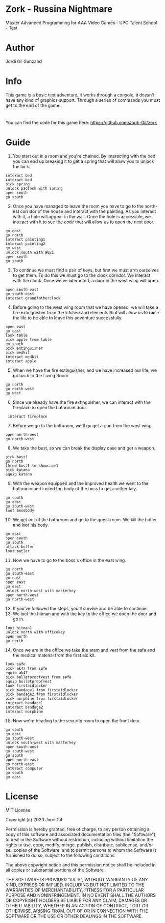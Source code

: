 
# Zork - Russina Nightmare
Máster Advanced Programming for AAA Video Games - UPC Talent School - Test
#
# Author
Jordi Gil Gonzalez
#
# Info
This game is a basic text adventure, it works through a console, it doesn't have any kind of graphics support. Through a series of commands you must get to the end of the game.
# 
You can find the code for this game here: https://github.com/Jordi-Gil/zork
# Guide
1. You start out in a room and you're chained. By interacting with the bed you can end up breaking it to get a spring that will allow you to unlock the lock.
```
interact bed
interact bed
pick spring
unlock padlock with spring
open south
go south
```
2. Once you have managed to leave the room you have to go to the north-est corridor of the house and interact with the painting. As you interact with it, a hole will appear in the wall. Once the hole is accessible, we interact with it to see the code that will allow us to open the next door.
```
go east
go north
interact painting1
interact painting2
go west
unlock south with 9821
open south
go south
```
3. To continue we must find a pair of keys, but first we must arm ourselves to get them. To do this we must go to the clock corridor. We interact with the clock. Once we've interacted, a door in the west wing will open.
```
open south-east
go south-east
interact grandfatherclock
```
4. Before going to the west wing room that we have opened, we will take a fire extinguisher from the kitchen and elements that will allow us to raise the life to be able to leave this adventure successfully.
```
open east
go east
look table
pick apple from table
go south
pick extinguisher
pick medkit
interact medkit
interact apple
``` 
5. When we have the fire extinguisher, and we have increased our life, we go back to the Living Room.
```
go north
go north-west
go west
```
6. Since we already have the fire extinguisher, we can interact with the fireplace to open the bathroom door.
```
 interact fireplace
```
7. Before we go to the bathroom, we'll go get a gun from the west wing.
```
open north-west
go north-west
```
8. We take the bust, so we can break the display case and get a weapon.
```
pick bust1
go north
throw bust1 to showcase1
pick katana
equip katana
```
9. With the weapon equipped and the improved health we went to the bathroom and looted the body of the boss to get another key.
```
go south
go east
go south-west
loot bossbody
``` 
10. We get out of the bathroom and go to the guest room. We kill the butler and loot his body.
```
go east
open south
go south
attack butler
loot butler
```
11. Now we have to go to the boss's office in the east wing.
```
go north
go south-east
go east
open east
go east
unlock north-west with masterkey
open north-west
go north-west
```
12. If you've followed the steps, you'll survive and be able to continue.
13. We loot the hitman and with the key to the office we open the door and go in.
```
loot hitman1
unlock north with officekey
open north
go north
```
14. Once we are in the office we take the aram and vest from the safe and the medical material from the first aid kit.
```
look safe
pick ak47 from safe
equip ak47
pick bulletproofvest from safe
equip bulletproofvest
look firstaidlocker
pick bandage1 from firstaidlocker
pick bandage2 from firstaidlocker
pick morphine from firstaidlocker
interact bandage1
interact bandage2
interact morphine
```
15. Now we're heading to the security room to open the front door.
 ```
go south
go east
go south-west
unlock south-west with masterkey
open south-west
go south-west
go south
open north-east
go north-east
interact computer
go south
go east
 ```
#
# License
MIT License

Copyright (c) 2020 Jordi Gil

Permission is hereby granted, free of charge, to any person obtaining a copy
of this software and associated documentation files (the "Software"), to deal
in the Software without restriction, including without limitation the rights
to use, copy, modify, merge, publish, distribute, sublicense, and/or sell
copies of the Software, and to permit persons to whom the Software is
furnished to do so, subject to the following conditions:

The above copyright notice and this permission notice shall be included in all
copies or substantial portions of the Software.

THE SOFTWARE IS PROVIDED "AS IS", WITHOUT WARRANTY OF ANY KIND, EXPRESS OR
IMPLIED, INCLUDING BUT NOT LIMITED TO THE WARRANTIES OF MERCHANTABILITY,
FITNESS FOR A PARTICULAR PURPOSE AND NONINFRINGEMENT. IN NO EVENT SHALL THE
AUTHORS OR COPYRIGHT HOLDERS BE LIABLE FOR ANY CLAIM, DAMAGES OR OTHER
LIABILITY, WHETHER IN AN ACTION OF CONTRACT, TORT OR OTHERWISE, ARISING FROM,
OUT OF OR IN CONNECTION WITH THE SOFTWARE OR THE USE OR OTHER DEALINGS IN THE
SOFTWARE.
